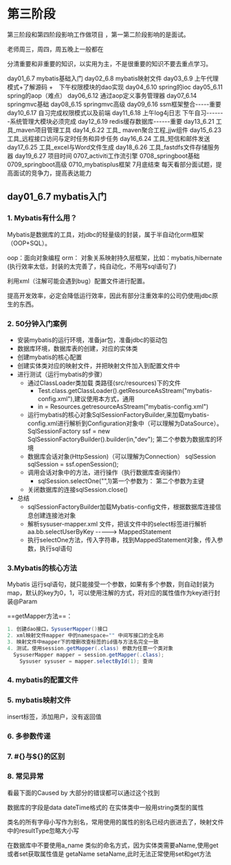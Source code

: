 # 第三阶段

第三阶段和第四阶段影响工作做项目 ，第一第二阶段影响的是面试。

老师周三，周四，周五晚上一般都在

分清重要和非重要的知识，以实用为主，不是很重要的知识不要去重点学习。

day01_6.7 mybatis基础入门
day02_6.8 mybatis映射文件
day03_6.9 上午代理模式+了解源码  +　下午权限模块的dao实现
day04_6.10 spring的ioc
day05_6.11 spring的aop（难点）
day06_6.12 通过aop定义事务管理器
day07_6.14 springmvc基础
day08_6.15 springmvc高级
day09_6.16 ssm框架整合-----重要
day10_6.17 自习完成权限模式以及前端
day11_6.18 上午log4j日志 下午自习-------系统管理大模块必须完成
day12_6.19 redis缓存数据库------重要
day13_6.21 工具\_maven项目管理工具
day14_6.22 工具\_ maven聚合工程_jjw组件
day15_6.23 工具\_远程接口访问与定时任务和异步任务
day16_6.24 工具\_短信和邮件发送
day17_6.25 工具\_excel与Word文件生成
day18_6.26 工具\_fastdfs文件存储服务器
day19_6.27 项目时间
0707_activiti工作流引擎
0708\_springboot基础
0709\_springboot高级
0710\_mybatisplus框架
7月底结束
每天看部分面试题，提高面试的竞争力，提高表达能力

## day01_6.7 mybatis入门

### 1. Mybatis有什么用？

Mybatis是数据库的工具，对jdbc的轻量级的封装，属于半自动化orm框架（OOP+SQL）。

oop：面向对象编程
orm： 对象关系映射持久层框架，比如：mybatis,hibernate (执行效率太低，封装的太完善了，纯自动化，不用写sql语句了)

利用xml（注解可能会遇到bug）配置文件进行配置。

提高开发效率，必定会降低运行效率，因此有部分注重效率的公司仍使用jdbc原生的东西。

### 2. 50分钟入门案例

* 安装mybatis的运行环境，准备jar包，准备jdbc的驱动包
* 数据库环境，数据库表的创建，对应的实体类
* 创建mybatis的核心配置
* 创建实体类对应的映射文件，并把映射文件加入到配置文件中
* 进行测试（运行mybatis的步骤）
  * 通过ClassLoader类加载 类路径(src/resources)下的文件
    * Test.class.getClassLoader().getResourceAsStream("mybatis-config.xml"),建议使用本方式，通用
    * in = Resources.getresourceAsStream("mybatis-config.xml")
  * 运行mybatis的核心对象SqlSessionFactoryBuilder,来加载mybatis-config.xml进行解析到Configuration对象中（可以理解为DataSource）。SqlSessionFactory ssf = new SqlSessionFactoryBuilder().builder(in,"dev"); 第二个参数为数据库的环境
  * 数据库会话对象(HttpSession)（可以理解为Connection） sqlSession sqlSession = ssf.openSession();
  * 调用会话对象中的方法，进行操作（执行数据库查询操作）
    * sqlSession.selectOne("",1)第一个参数为：   第二个参数为主键
  * 关闭数据库的连接sqlSession.close()
* 总结
  * sqlSessionFactoryBuilder加载Mybatis-config文件，根据数据库连接信息创建连接池对象
  * 解析sysuser-mapper.xml 文件，把该文件中的select标签进行解析 aa.bb.selectUserByKey -----> MappedStatement
  * 执行selectOne方法，传入字符串，找到MappedStatement对象，传入参数，执行sql语句

### 3.Mybatis的核心方法

Mybatis 运行sql语句，就只能接受一个参数，如果有多个参数，则自动封装为map，默认的key为0，1，可以使用注解的方式，将对应的属性值作为key进行封装@Param

==getMapper方法==：

```java
1. 创建dao接口，SysuserMapper()接口
2. xml映射文件mapper 中的namespace="" 中间写接口的全名称
3. 映射文件中mapper下的增删改查标签的id值与方法名完全一致
4. 测试，使用session.getMapper(.class) 参数为任意一个类对象
  SysuserMapper mapper = session.getMapper(.class);
	Sysuser sysuser = mapper.selectById(1); 查询
```



### 4. mybatis的配置文件

### 5. mybatis映射文件

insert标签，添加用户，没有返回值

### 6. 多参数传递

### 7. #{}与${}的区别

### 8. 常见异常

看最下面的Caused by 大部分的错误都可以通过这个找到

数据库的字段是data dateTime格式的
在实体类中一般用string类型的属性

类名的所有字母小写作为别名，常用使用的属性的别名已经内嵌进去了，映射文件中的resultType忽略大小写

在数据库中不要使用a_name 类似的命名方式，因为实体类需要aName,使用get或者set获取属性值是 getaName setaName,此时无法正常使用set和get方法







